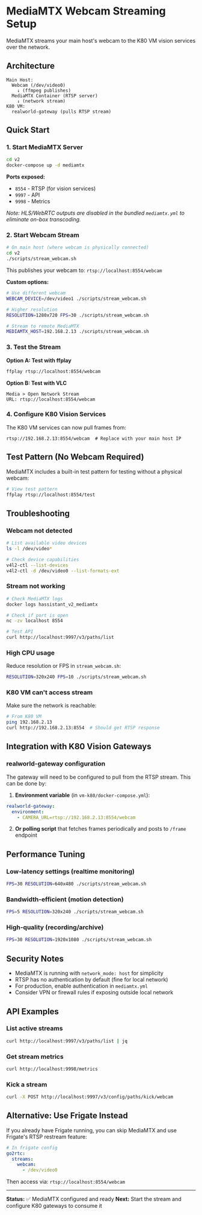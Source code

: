 # MediaMTX Webcam Streaming Setup

MediaMTX streams your main host's webcam to the K80 VM vision services over the network.

## Architecture

```
Main Host:
  Webcam (/dev/video0)
    ↓ (ffmpeg publishes)
  MediaMTX Container (RTSP server)
    ↓ (network stream)
K80 VM:
  realworld-gateway (pulls RTSP stream)
```

## Quick Start

### 1. Start MediaMTX Server

```bash
cd v2
docker-compose up -d mediamtx
```

**Ports exposed:**
- `8554` - RTSP (for vision services)
- `9997` - API
- `9998` - Metrics

_Note: HLS/WebRTC outputs are disabled in the bundled `mediamtx.yml` to eliminate on-box transcoding._

### 2. Start Webcam Stream

```bash
# On main host (where webcam is physically connected)
cd v2
./scripts/stream_webcam.sh
```

This publishes your webcam to: `rtsp://localhost:8554/webcam`

**Custom options:**
```bash
# Use different webcam
WEBCAM_DEVICE=/dev/video1 ./scripts/stream_webcam.sh

# Higher resolution
RESOLUTION=1280x720 FPS=30 ./scripts/stream_webcam.sh

# Stream to remote MediaMTX
MEDIAMTX_HOST=192.168.2.13 ./scripts/stream_webcam.sh
```

### 3. Test the Stream

**Option A: Test with ffplay**
```bash
ffplay rtsp://localhost:8554/webcam
```

**Option B: Test with VLC**
```
Media > Open Network Stream
URL: rtsp://localhost:8554/webcam
```

### 4. Configure K80 Vision Services

The K80 VM services can now pull frames from:
```
rtsp://192.168.2.13:8554/webcam  # Replace with your main host IP
```

## Test Pattern (No Webcam Required)

MediaMTX includes a built-in test pattern for testing without a physical webcam:

```bash
# View test pattern
ffplay rtsp://localhost:8554/test
```

## Troubleshooting

### Webcam not detected
```bash
# List available video devices
ls -l /dev/video*

# Check device capabilities
v4l2-ctl --list-devices
v4l2-ctl -d /dev/video0 --list-formats-ext
```

### Stream not working
```bash
# Check MediaMTX logs
docker logs hassistant_v2_mediamtx

# Check if port is open
nc -zv localhost 8554

# Test API
curl http://localhost:9997/v3/paths/list
```

### High CPU usage
Reduce resolution or FPS in `stream_webcam.sh`:
```bash
RESOLUTION=320x240 FPS=10 ./scripts/stream_webcam.sh
```

### K80 VM can't access stream
Make sure the network is reachable:
```bash
# From K80 VM
ping 192.168.2.13
curl http://192.168.2.13:8554  # Should get RTSP response
```

## Integration with K80 Vision Gateways

### realworld-gateway configuration

The gateway will need to be configured to pull from the RTSP stream. This can be done by:

1. **Environment variable** (in `vm-k80/docker-compose.yml`):
```yaml
realworld-gateway:
  environment:
    - CAMERA_URL=rtsp://192.168.2.13:8554/webcam
```

2. **Or polling script** that fetches frames periodically and posts to `/frame` endpoint

## Performance Tuning

### Low-latency settings (realtime monitoring)
```bash
FPS=30 RESOLUTION=640x480 ./scripts/stream_webcam.sh
```

### Bandwidth-efficient (motion detection)
```bash
FPS=5 RESOLUTION=320x240 ./scripts/stream_webcam.sh
```

### High-quality (recording/archive)
```bash
FPS=30 RESOLUTION=1920x1080 ./scripts/stream_webcam.sh
```

## Security Notes

- MediaMTX is running with `network_mode: host` for simplicity
- RTSP has no authentication by default (fine for local network)
- For production, enable authentication in `mediamtx.yml`
- Consider VPN or firewall rules if exposing outside local network

## API Examples

### List active streams
```bash
curl http://localhost:9997/v3/paths/list | jq
```

### Get stream metrics
```bash
curl http://localhost:9998/metrics
```

### Kick a stream
```bash
curl -X POST http://localhost:9997/v3/config/paths/kick/webcam
```

## Alternative: Use Frigate Instead

If you already have Frigate running, you can skip MediaMTX and use Frigate's RTSP restream feature:

```yaml
# In frigate config
go2rtc:
  streams:
    webcam:
      - /dev/video0
```

Then access via: `rtsp://localhost:8554/webcam`

---

**Status:** ✅ MediaMTX configured and ready
**Next:** Start the stream and configure K80 gateways to consume it
